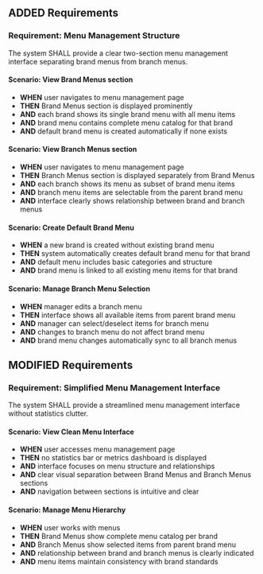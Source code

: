 ## ADDED Requirements
### Requirement: Menu Management Structure
The system SHALL provide a clear two-section menu management interface separating brand menus from branch menus.

#### Scenario: View Brand Menus section
- **WHEN** user navigates to menu management page
- **THEN** Brand Menus section is displayed prominently
- **AND** each brand shows its single brand menu with all menu items
- **AND** brand menu contains complete menu catalog for that brand
- **AND** default brand menu is created automatically if none exists

#### Scenario: View Branch Menus section
- **WHEN** user navigates to menu management page
- **THEN** Branch Menus section is displayed separately from Brand Menus
- **AND** each branch shows its menu as subset of brand menu items
- **AND** branch menu items are selectable from the parent brand menu
- **AND** interface clearly shows relationship between brand and branch menus

#### Scenario: Create Default Brand Menu
- **WHEN** a new brand is created without existing brand menu
- **THEN** system automatically creates default brand menu for that brand
- **AND** default menu includes basic categories and structure
- **AND** brand menu is linked to all existing menu items for that brand

#### Scenario: Manage Branch Menu Selection
- **WHEN** manager edits a branch menu
- **THEN** interface shows all available items from parent brand menu
- **AND** manager can select/deselect items for branch menu
- **AND** changes to branch menu do not affect brand menu
- **AND** brand menu changes automatically sync to all branch menus

## MODIFIED Requirements
### Requirement: Simplified Menu Management Interface
The system SHALL provide a streamlined menu management interface without statistics clutter.

#### Scenario: View Clean Menu Interface
- **WHEN** user accesses menu management page
- **THEN** no statistics bar or metrics dashboard is displayed
- **AND** interface focuses on menu structure and relationships
- **AND** clear visual separation between Brand Menus and Branch Menus sections
- **AND** navigation between sections is intuitive and clear

#### Scenario: Manage Menu Hierarchy
- **WHEN** user works with menus
- **THEN** Brand Menus show complete menu catalog per brand
- **AND** Branch Menus show selected items from parent brand menu
- **AND** relationship between brand and branch menus is clearly indicated
- **AND** menu items maintain consistency with brand standards